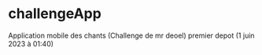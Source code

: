 # challengeApp
Application mobile des chants (Challenge de mr deoel)
premier depot (1 juin 2023 à 01:40)

